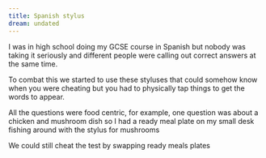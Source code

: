 ```yaml
---
title: Spanish stylus
dream: undated
---
```


I was in high school doing my GCSE course in Spanish but nobody was taking it seriously and different people were calling out correct answers at the same time.

To combat this we started to use these styluses that could somehow know when you were cheating but you had to physically tap things to get the words to appear.

All the questions were food centric, for example, one question was about a chicken and mushroom dish so I had a ready meal plate on my small desk fishing around with the stylus for mushrooms

We could still cheat the test by swapping ready meals plates